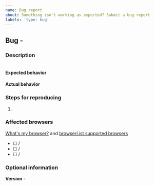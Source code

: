```yaml
---
name: Bug report
about: Something isn't working as expected? Submit a bug report
labels: 'type: bug'
---
```


## Bug - <!-- Short description -->

### Description

<!-- Long description -->

![<!-- Screenshot (if applicable) -->](<!-- Screenshot URL -->)

#### Expected behavior

<!-- Expected behavior -->

#### Actual behavior

<!-- Actual behavior -->

### Steps for reproducing

1. <!-- List of steps for reproducing -->

### Affected browsers

[What's my browser?](http://www.whatsmyua.com) and [browserl.ist supported browsers](https://github.com/carbon-design-system/ibm-security/blob/master/package.json#L174-L178)

- [ ] <!-- Chrome 50 on Mac OSX 10 --> / <!-- Development, production -->
- [ ] <!-- Chrome 50 on Windows 10 --> / <!-- Development, production -->
- [ ] <!-- Firefox 50 on Mac OSX 10 --> / <!-- Development, production -->

### Optional information

**Version -** <!-- Version -->
